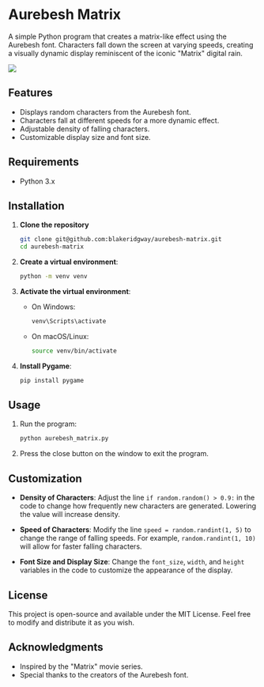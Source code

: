 # Aurebesh Matrix

A simple Python program that creates a matrix-like effect using the Aurebesh font. Characters fall down the screen at varying speeds, creating a visually dynamic display reminiscent of the iconic "Matrix" digital rain.

![](images/program.gif)

## Features

- Displays random characters from the Aurebesh font.
- Characters fall at different speeds for a more dynamic effect.
- Adjustable density of falling characters.
- Customizable display size and font size.

## Requirements

- Python 3.x

## Installation

1. **Clone the repository**

   ```bash
   git clone git@github.com:blakeridgway/aurebesh-matrix.git
   cd aurebesh-matrix
   ```

2. **Create a virtual environment**:

   ```bash
   python -m venv venv
   ```

3. **Activate the virtual environment**:

   - On Windows:

     ```bash
     venv\Scripts\activate
     ```

   - On macOS/Linux:

     ```bash
     source venv/bin/activate
     ```

4. **Install Pygame**:

   ```bash
   pip install pygame
   ```

## Usage

1. Run the program:

   ```bash
   python aurebesh_matrix.py
   ```

2. Press the close button on the window to exit the program.

## Customization

- **Density of Characters**: Adjust the line `if random.random() > 0.9:` in the code to change how frequently new characters are generated. Lowering the value will increase density.
  
- **Speed of Characters**: Modify the line `speed = random.randint(1, 5)` to change the range of falling speeds. For example, `random.randint(1, 10)` will allow for faster falling characters.

- **Font Size and Display Size**: Change the `font_size`, `width`, and `height` variables in the code to customize the appearance of the display.

## License

This project is open-source and available under the MIT License. Feel free to modify and distribute it as you wish.

## Acknowledgments

- Inspired by the "Matrix" movie series.
- Special thanks to the creators of the Aurebesh font.
